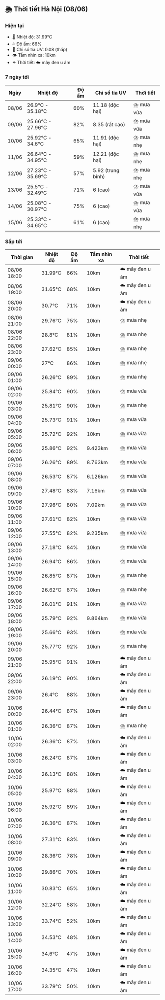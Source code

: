 ## 🌦️ Thời tiết Hà Nội (08/06)

### Hiện tại

- 🌡️ Nhiệt độ: 31.99℃
- 💦 Độ ẩm: 66%
- 🌟 Chỉ số tia UV: 0.08 (thấp)
- 👁️ Tầm nhìn xa: 10km
- ☂️ Thời tiết: ☁️ mây đen u ám

### 7 ngày tới

| Ngày | Nhiệt độ | Độ ẩm | Chỉ số tia UV | Thời tiết |
| --- | --- | --- | --- | --- |
| 08/06 | 26.9℃ - 35.18℃ | 60% | 11.18 (độc hại) | ⛈️ mưa vừa |
| 09/06 | 25.66℃ - 27.96℃ | 82% | 8.35 (rất cao) | ⛈️ mưa vừa |
| 10/06 | 25.92℃ - 34.6℃ | 65% | 11.91 (độc hại) | ⛈️ mưa nhẹ |
| 11/06 | 26.64℃ - 34.95℃ | 59% | 12.21 (độc hại) | ⛈️ mưa nhẹ |
| 12/06 | 27.23℃ - 35.69℃ | 57% | 5.92 (trung bình) | ⛈️ mưa nhẹ |
| 13/06 | 25.5℃ - 32.49℃ | 71% | 6 (cao) | ⛈️ mưa vừa |
| 14/06 | 25.08℃ - 30.97℃ | 75% | 6 (cao) | ⛈️ mưa vừa |
| 15/06 | 25.33℃ - 34.65℃ | 61% | 6 (cao) | ⛈️ mưa nhẹ |

### Sắp tới

| Thời gian | Nhiệt độ | Độ ẩm | Tầm nhìn xa | Thời tiết |
| --- | --- | --- | --- | --- |
| 08/06 18:00 | 31.99℃ | 66% | 10km | ☁️ mây đen u ám |
| 08/06 19:00 | 31.65℃ | 68% | 10km | ☁️ mây đen u ám |
| 08/06 20:00 | 30.7℃ | 71% | 10km | ☁️ mây đen u ám |
| 08/06 21:00 | 29.76℃ | 75% | 10km | ⛈️ mưa nhẹ |
| 08/06 22:00 | 28.8℃ | 81% | 10km | ⛈️ mưa nhẹ |
| 08/06 23:00 | 27.62℃ | 85% | 10km | ⛈️ mưa nhẹ |
| 09/06 00:00 | 27℃ | 86% | 10km | ⛈️ mưa nhẹ |
| 09/06 01:00 | 26.26℃ | 89% | 10km | ⛈️ mưa nhẹ |
| 09/06 02:00 | 25.84℃ | 90% | 10km | ⛈️ mưa vừa |
| 09/06 03:00 | 25.81℃ | 90% | 10km | ⛈️ mưa nhẹ |
| 09/06 04:00 | 25.73℃ | 91% | 10km | ⛈️ mưa vừa |
| 09/06 05:00 | 25.72℃ | 92% | 10km | ⛈️ mưa vừa |
| 09/06 06:00 | 25.86℃ | 92% | 9.423km | ⛈️ mưa vừa |
| 09/06 07:00 | 26.26℃ | 89% | 8.763km | ⛈️ mưa vừa |
| 09/06 08:00 | 26.53℃ | 87% | 6.126km | ⛈️ mưa vừa |
| 09/06 09:00 | 27.48℃ | 83% | 7.16km | ⛈️ mưa vừa |
| 09/06 10:00 | 27.96℃ | 80% | 7.09km | ⛈️ mưa vừa |
| 09/06 11:00 | 27.61℃ | 82% | 10km | ⛈️ mưa vừa |
| 09/06 12:00 | 27.55℃ | 82% | 9.235km | ⛈️ mưa vừa |
| 09/06 13:00 | 27.18℃ | 84% | 10km | ⛈️ mưa vừa |
| 09/06 14:00 | 26.94℃ | 86% | 10km | ⛈️ mưa vừa |
| 09/06 15:00 | 26.85℃ | 87% | 10km | ⛈️ mưa nhẹ |
| 09/06 16:00 | 26.62℃ | 87% | 10km | ⛈️ mưa nhẹ |
| 09/06 17:00 | 26.01℃ | 91% | 10km | ⛈️ mưa vừa |
| 09/06 18:00 | 25.79℃ | 92% | 9.864km | ⛈️ mưa vừa |
| 09/06 19:00 | 25.66℃ | 93% | 10km | ⛈️ mưa vừa |
| 09/06 20:00 | 25.77℃ | 92% | 10km | ⛈️ mưa nhẹ |
| 09/06 21:00 | 25.95℃ | 91% | 10km | ☁️ mây đen u ám |
| 09/06 22:00 | 26.19℃ | 90% | 10km | ☁️ mây đen u ám |
| 09/06 23:00 | 26.4℃ | 88% | 10km | ☁️ mây đen u ám |
| 10/06 00:00 | 26.44℃ | 87% | 10km | ☁️ mây đen u ám |
| 10/06 01:00 | 26.36℃ | 87% | 10km | ⛈️ mưa nhẹ |
| 10/06 02:00 | 26.36℃ | 87% | 10km | ☁️ mây đen u ám |
| 10/06 03:00 | 26.24℃ | 87% | 10km | ☁️ mây đen u ám |
| 10/06 04:00 | 26.13℃ | 88% | 10km | ☁️ mây đen u ám |
| 10/06 05:00 | 25.97℃ | 88% | 10km | ☁️ mây đen u ám |
| 10/06 06:00 | 25.92℃ | 89% | 10km | ☁️ mây đen u ám |
| 10/06 07:00 | 26.36℃ | 87% | 10km | ☁️ mây đen u ám |
| 10/06 08:00 | 27.31℃ | 83% | 10km | ☁️ mây đen u ám |
| 10/06 09:00 | 28.36℃ | 78% | 10km | ☁️ mây đen u ám |
| 10/06 10:00 | 29.86℃ | 70% | 10km | ☁️ mây đen u ám |
| 10/06 11:00 | 30.83℃ | 65% | 10km | ☁️ mây đen u ám |
| 10/06 12:00 | 32.24℃ | 58% | 10km | ☁️ mây đen u ám |
| 10/06 13:00 | 33.74℃ | 52% | 10km | ☁️ mây đen u ám |
| 10/06 14:00 | 34.53℃ | 48% | 10km | ☁️ mây đen u ám |
| 10/06 15:00 | 34.6℃ | 47% | 10km | ☁️ mây đen u ám |
| 10/06 16:00 | 34.35℃ | 47% | 10km | ☁️ mây đen u ám |
| 10/06 17:00 | 33.79℃ | 50% | 10km | ☁️ mây đen u ám |
